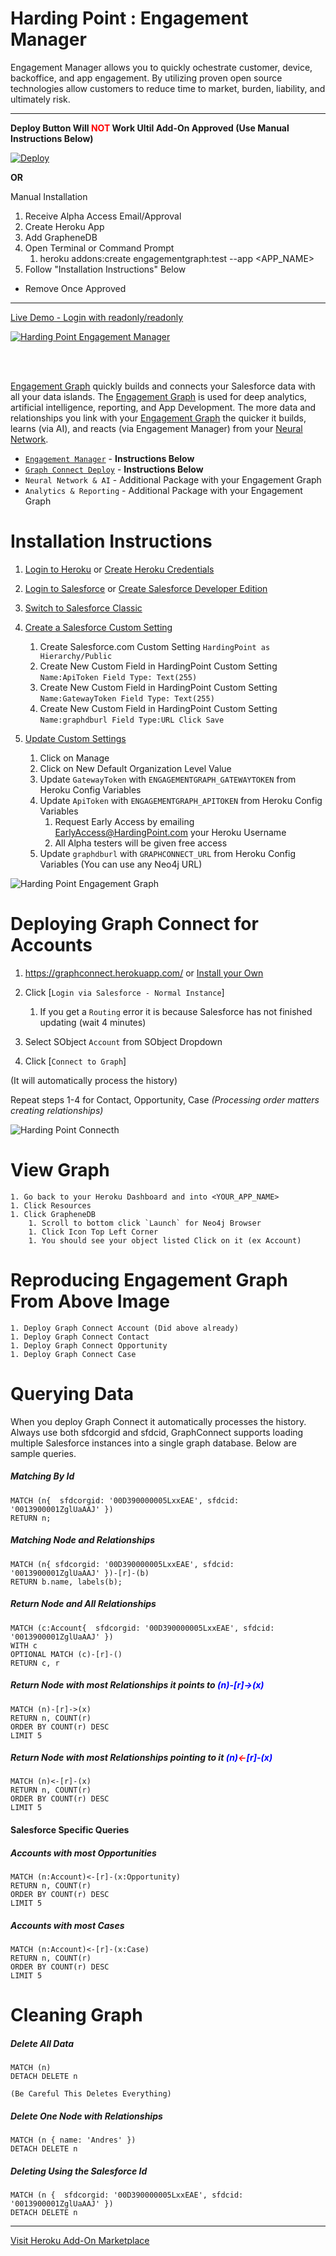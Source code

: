 # Harding Point : Engagement Manager
 
 
Engagement Manager allows you to quickly ochestrate customer, device, backoffice, and app engagement. By utilizing
proven open source technologies allow customers to reduce time to market, burden, liability, and ultimately risk.

<hr/>

<b>Deploy Button Will <font color="red">NOT</font> Work Ultil Add-On Approved (Use Manual Instructions Below)</b>

[![Deploy](https://www.herokucdn.com/deploy/button.svg)](https://heroku.com/deploy) 

<B>OR</B>

Manual Installation
1. Receive Alpha Access Email/Approval
1. Create Heroku App
1. Add GrapheneDB
1. Open Terminal or Command Prompt
    1. heroku addons:create engagementgraph:test --app &lt;APP_NAME&gt;
1. Follow "Installation Instructions" Below

* Remove Once Approved

<hr/>

[Live Demo - Login with readonly/readonly](https://engagementmanager.herokuapp.com)

[![Harding Point Engagement Manager](https://static.wixstatic.com/media/983560_c5c91d5d1280442180cb1cce09d1368e~mv2_d_2840_1450_s_2.png/v1/fill/w_2120,h_1000,al_c,usm_0.66_1.00_0.01/983560_c5c91d5d1280442180cb1cce09d1368e~mv2_d_2840_1450_s_2.png)](https://engagementmanager.herokuapp.com/)

<br/>
<br/>



[Engagement Graph](http://www.HardingPoint.com) quickly builds and connects your Salesforce data with all your data 
islands.  The [Engagement Graph](http://www.HardingPoint.com) is used for deep analytics, artificial intelligence, 
reporting, and App Development. The more data and relationships you link with your [Engagement Graph](http://www.HardingPoint.com) 
the quicker it builds, learns (via AI), and reacts (via Engagement Manager) from your [Neural Network](http://www.HardingPoint.com).

* [`Engagement Manager`](https://engagementmanager.herokuapp.com) - <b>Instructions Below</b>
* [`Graph Connect Deploy`](https://graphconnect.herokuapp.com/) - <b>Instructions Below</b>
* `Neural Network & AI` - Additional Package with your Engagement Graph
* `Analytics & Reporting` - Additional Package with your Engagement Graph


# Installation Instructions

1. <a href="https://id.heroku.com/login" target="_new">Login to Heroku</a> or <a href="https://signup.heroku.com" target="_new">Create Heroku Credentials</a>

1. <a href="https://login.salesforce.com" target="_new">Login to Salesforce</a> or <a href="https://developer.salesforce.com/signup" target="_new">Create Salesforce Developer Edition</a>

1. <a href="https://login.salesforce.com/lightning/switcher?destination=classic" target="_new">Switch to Salesforce Classic</a>
        
1. <a href="https://login.salesforce.com/setup/ui/listCustomSettings.apexp" target="_new">Create a Salesforce Custom Setting</a>
    1. Create Salesforce.com Custom Setting `HardingPoint as Hierarchy/Public`
    1. Create New Custom Field in HardingPoint Custom Setting `Name:ApiToken Field Type: Text(255)`
    1. Create New Custom Field in HardingPoint Custom Setting `Name:GatewayToken Field Type: Text(255)`
    1. Create New Custom Field in HardingPoint Custom Setting `Name:graphdburl Field Type:URL Click Save`
    <!-- 1. Create New Custom Field in HardingPoint Custom Setting `Name:APIURL Field Type: URL` -->

1. <a href="https://login.salesforce.com/setup/ui/listCustomSettings.apexp" target="_new">Update Custom Settings</a>
    1. Click on Manage
    1. Click on New Default Organization Level Value
    1. Update `GatewayToken` with `ENGAGEMENTGRAPH_GATEWAYTOKEN` from Heroku Config Variables
    1. Update `ApiToken` with `ENGAGEMENTGRAPH_APITOKEN` from Heroku Config Variables
        1. Request Early Access by emailing EarlyAccess@HardingPoint.com your Heroku Username 
        1. All Alpha testers will be given free access
    1. Update `graphdburl` with `GRAPHCONNECT_URL` from Heroku Config Variables (You can use any Neo4j URL)
    <!-- 1. Update `APIURL` with `ENGAGEMENTGRAPH_APIURL` from Heroku Config Variables -->
        
    
        
![Harding Point Engagement Graph](https://static.wixstatic.com/media/983560_7563ad3d347646e1a792e19a2c14e44c~mv2_d_2754_1836_s_2.png/v1/fill/w_1545,h_1030,al_c,usm_0.66_1.00_0.01/983560_7563ad3d347646e1a792e19a2c14e44c~mv2_d_2754_1836_s_2.png "Harding Point Graph Connect")
        
        
# Deploying Graph Connect for Accounts

1. https://graphconnect.herokuapp.com/ or [Install your Own](https://github.com/HardingPoint/graphconnect)

1. Click [`Login via Salesforce - Normal Instance`]

    1. If you get a `Routing` error it is because Salesforce has not finished updating (wait 4 minutes)

1. Select SObject `Account` from SObject Dropdown

1. Click [`Connect to Graph`]

(It will automatically process the history)

Repeat steps 1-4 for Contact, Opportunity, Case 
<i>(Processing order matters creating relationships)</i>

![Harding Point Connecth](https://static.wixstatic.com/media/983560_433e31decb984e7caba4de2bcc4e8a54~mv2_d_3076_1874_s_2.png/v1/fill/w_1897,h_1156,al_c,usm_0.66_1.00_0.01/983560_433e31decb984e7caba4de2bcc4e8a54~mv2_d_3076_1874_s_2.png)


# View Graph
    
    1. Go back to your Heroku Dashboard and into <YOUR_APP_NAME>
    1. Click Resources
    1. Click GrapheneDB
        1. Scroll to bottom click `Launch` for Neo4j Browser
        1. Click Icon Top Left Corner
        1. You should see your object listed Click on it (ex Account)
        
        
# Reproducing Engagement Graph From Above Image

    1. Deploy Graph Connect Account (Did above already)
    1. Deploy Graph Connect Contact
    1. Deploy Graph Connect Opportunity
    1. Deploy Graph Connect Case
    

# Querying Data

When you deploy Graph Connect it automatically processes the history. Always use both sfdcorgid and sfdcid, GraphConnect
supports loading multiple Salesforce instances into a single graph database. Below are sample queries.


##### Matching By Id

    MATCH (n{  sfdcorgid: '00D390000005LxxEAE', sfdcid: '0013900001ZglUaAAJ' }) 
    RETURN n;

##### Matching Node and Relationships

    MATCH (n{ sfdcorgid: '00D390000005LxxEAE', sfdcid: '0013900001ZglUaAAJ' })-[r]-(b) 
    RETURN b.name, labels(b);
    

##### Return Node and All Relationships

    MATCH (c:Account{  sfdcorgid: '00D390000005LxxEAE', sfdcid: '0013900001ZglUaAAJ' }) 
    WITH c
    OPTIONAL MATCH (c)-[r]-()
    RETURN c, r
   

##### Return Node with most Relationships it points to <font color="blue">(n)-[r]-<font color="red">></font>(x)</font>

    MATCH (n)-[r]->(x)
    RETURN n, COUNT(r)
    ORDER BY COUNT(r) DESC
    LIMIT 5

##### Return Node with most Relationships pointing to it <font color="blue">(n)<font color="red"><</font>-[r]-(x)</font>
    
    MATCH (n)<-[r]-(x)
    RETURN n, COUNT(r)
    ORDER BY COUNT(r) DESC
    LIMIT 5
    
    
#### Salesforce Specific Queries

##### Accounts with most Opportunities

    MATCH (n:Account)<-[r]-(x:Opportunity)
    RETURN n, COUNT(r)
    ORDER BY COUNT(r) DESC
    LIMIT 5
    
    
##### Accounts with most Cases

    MATCH (n:Account)<-[r]-(x:Case)
    RETURN n, COUNT(r)
    ORDER BY COUNT(r) DESC
    LIMIT 5

# Cleaning Graph


##### Delete All Data
    MATCH (n)
    DETACH DELETE n
    
    (Be Careful This Deletes Everything)
    
##### Delete One Node with Relationships
    MATCH (n { name: 'Andres' })
    DETACH DELETE n
    
##### Deleting Using the Salesforce Id
    
    MATCH (n {  sfdcorgid: '00D390000005LxxEAE', sfdcid: '0013900001ZglUaAAJ' })
    DETACH DELETE n
    
    
    
<hr/>    
    
    
[Visit Heroku Add-On Marketplace](https://elements.heroku.com/addons/engagementgraph)
    